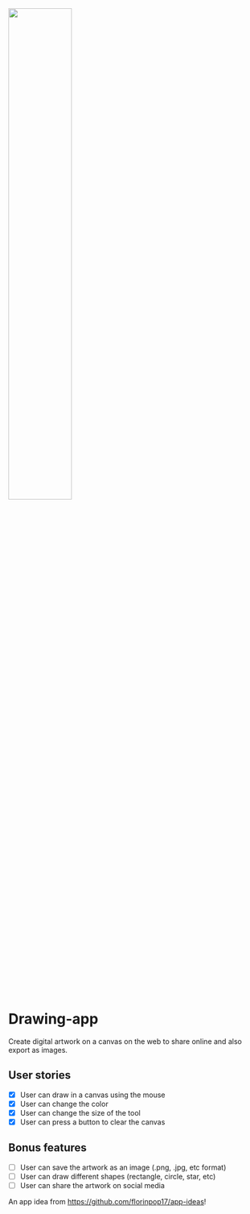<img src="https://media.giphy.com/media/PnbMbq2k4HNisBBJ9g/giphy.gif" width="50%">

# Drawing-app
Create digital artwork on a canvas on the web to share online and also export as images.

## User stories
- [x] User can draw in a canvas using the mouse
- [x] User can change the color
- [x] User can change the size of the tool
- [x] User can press a button to clear the canvas

## Bonus features
- [ ] User can save the artwork as an image (.png, .jpg, etc format)
- [ ] User can draw different shapes (rectangle, circle, star, etc)
- [ ] User can share the artwork on social media

An app idea from https://github.com/florinpop17/app-ideas!
